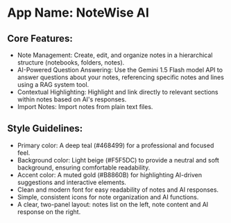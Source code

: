 # **App Name**: NoteWise AI

## Core Features:

- Note Management: Create, edit, and organize notes in a hierarchical structure (notebooks, folders, notes).
- AI-Powered Question Answering: Use the Gemini 1.5 Flash model API to answer questions about your notes, referencing specific notes and lines using a RAG system tool.
- Contextual Highlighting: Highlight and link directly to relevant sections within notes based on AI's responses.
- Import Notes: Import notes from plain text files.

## Style Guidelines:

- Primary color: A deep teal (#468499) for a professional and focused feel.
- Background color: Light beige (#F5F5DC) to provide a neutral and soft background, ensuring comfortable readability.
- Accent color: A muted gold (#B8860B) for highlighting AI-driven suggestions and interactive elements.
- Clean and modern font for easy readability of notes and AI responses.
- Simple, consistent icons for note organization and AI functions.
- A clear, two-panel layout: notes list on the left, note content and AI response on the right.